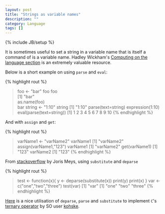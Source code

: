 ```yaml
---
layout: post
title: "Strings as variable names"
description: ""
category: Language
tags: []
---
```

{% include JB/setup %}

It is sometimes useful to set a string in a variable name that is itself a command of is a variable name. Hadley Wickham's [Computing on the language section](https://github.com/hadley/devtools/wiki/Computing-on-the-language) is an extremely valuable resource. 
    
Below is a short example on using `parse` and `eval`:

{% highlight rout %}    
> foo <- "bar"
> foo 
 foo                       
[1] "bar"                  
> as.name(foo)              
 bar
> string <- "1:10"
> string
 [1] "1:10"
> parse(text=string)
 expression(1:10)
> eval(parse(text=string))
 [1]  1  2  3  4  5  6  7  8  9 10
{% endhighlight %}          

And with `assign` and `get`:

    
{% highlight rout %}    
> varName1 <- "varName2"
> varName1
 [1] "varName2"
> assign(varName1,"123")
> varName1
 [1] "varName2"
> get(varName1)
 [1] "123"
> varName2
 [1] "123"
{% endhighlight %}          

From [stackoverflow](http://stackoverflow.com/questions/3548263/l-ply-how-to-pass-the-lists-name-attribute-into-the-function) by Joris Meys, using `substitute` and `deparse`

{% highlight rout %}
> test <- function(x){
       y <- deparse(substitute(x))
       print(y)
       print(x)
  }
> var <- c("one","two","three")
> test(var)
 [1] "var"
 [1] "one"   "two"   "three"
{% endhighlight %}         

[Here](http://stackoverflow.com/questions/8790143/does-the-ternary-operator-exist-in-r) is a nice utilisation of `deparse`, `parse` and `substitute` to
implement `C`'s [ternary operator](http://en.wikipedia.org/wiki/Ternary_operation) by SO user [kohske](http://stackoverflow.com/users/314020/kohske).
